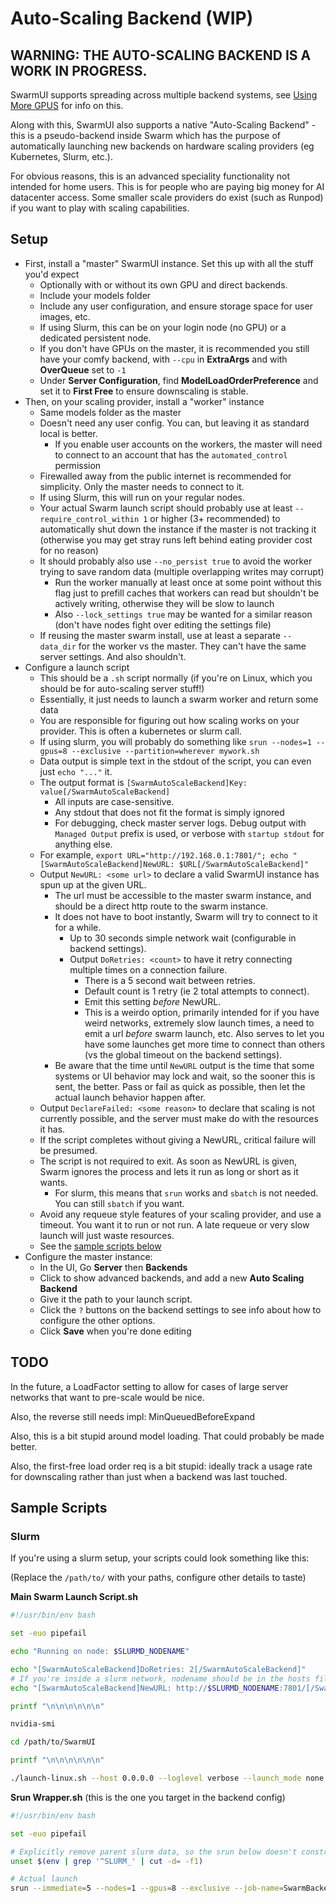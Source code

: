 # Auto-Scaling Backend (WIP)

## WARNING: THE AUTO-SCALING BACKEND IS A WORK IN PROGRESS.

SwarmUI supports spreading across multiple backend systems, see [Using More GPUS](/docs/Using%20More%20GPUs.md) for info on this.

Along with this, SwarmUI also supports a native "Auto-Scaling Backend" - this is a pseudo-backend inside Swarm which has the purpose of automatically launching new backends on hardware scaling providers (eg Kubernetes, Slurm, etc.).

For obvious reasons, this is an advanced speciality functionality not intended for home users. This is for people who are paying big money for AI datacenter access. Some smaller scale providers do exist (such as Runpod) if you want to play with scaling capabilities.

## Setup

- First, install a "master" SwarmUI instance. Set this up with all the stuff you'd expect
    - Optionally with or without its own GPU and direct backends.
    - Include your models folder
    - Include any user configuration, and ensure storage space for user images, etc.
    - If using Slurm, this can be on your login node (no GPU) or a dedicated persistent node.
    - If you don't have GPUs on the master, it is recommended you still have your comfy backend, with `--cpu` in **ExtraArgs** and with **OverQueue** set to `-1`
    - Under **Server Configuration**, find **ModelLoadOrderPreference** and set it to **First Free** to ensure downscaling is stable.
- Then, on your scaling provider, install a "worker" instance
    - Same models folder as the master
    - Doesn't need any user config. You can, but leaving it as standard local is better.
        - If you enable user accounts on the workers, the master will need to connect to an account that has the `automated_control` permission
    - Firewalled away from the public internet is recommended for simplicity. Only the master needs to connect to it.
    - If using Slurm, this will run on your regular nodes.
    - Your actual Swarm launch script should probably use at least `--require_control_within 1` or higher (3+ recommended) to automatically shut down the instance if the master is not tracking it (otherwise you may get stray runs left behind eating provider cost for no reason)
    - It should probably also use `--no_persist true` to avoid the worker trying to save random data (multiple overlapping writes may corrupt)
        - Run the worker manually at least once at some point without this flag just to prefill caches that workers can read but shouldn't be actively writing, otherwise they will be slow to launch
        - Also `--lock_settings true` may be wanted for a similar reason (don't have nodes fight over editing the settings file)
    - If reusing the master swarm install, use at least a separate `--data_dir` for the worker vs the master. They can't have the same server settings. And also shouldn't.
- Configure a launch script
    - This should be a `.sh` script normally (if you're on Linux, which you should be for auto-scaling server stuff!)
    - Essentially, it just needs to launch a swarm worker and return some data
    - You are responsible for figuring out how scaling works on your provider. This is often a kubernetes or slurm call.
    - If using slurm, you will probably do something like `srun --nodes=1 --gpus=8 --exclusive --partition=wherever mywork.sh`
    - Data output is simple text in the stdout of the script, you can even just `echo "..."` it.
    - The output format is `[SwarmAutoScaleBackend]Key: value[/SwarmAutoScaleBackend]`
        - All inputs are case-sensitive.
        - Any stdout that does not fit the format is simply ignored
        - For debugging, check master server logs. Debug output with `Managed Output` prefix is used, or verbose with `startup stdout` for anything else.
    - For example, `export URL="http://192.168.0.1:7801/"; echo "[SwarmAutoScaleBackend]NewURL: $URL[/SwarmAutoScaleBackend]"`
    - Output `NewURL: <some url>` to declare a valid SwarmUI instance has spun up at the given URL.
        - The url must be accessible to the master swarm instance, and should be a direct http route to the swarm instance.
        - It does not have to boot instantly, Swarm will try to connect to it for a while.
            - Up to 30 seconds simple network wait (configurable in backend settings).
            - Output `DoRetries: <count>` to have it retry connecting multiple times on a connection failure.
                - There is a 5 second wait between retries.
                - Default count is 1 retry (ie 2 total attempts to connect).
                - Emit this setting *before* NewURL.
                - This is a weirdo option, primarily intended for if you have weird networks, extremely slow launch times, a need to emit a url *before* swarm launch, etc. Also serves to let you have some launches get more time to connect than others (vs the global timeout on the backend settings).
        - Be aware that the time until `NewURL` output is the time that some systems or UI behavior may lock and wait, so the sooner this is sent, the better. Pass or fail as quick as possible, then let the actual launch behavior happen after.
    - Output `DeclareFailed: <some reason>` to declare that scaling is not currently possible, and the server must make do with the resources it has.
    - If the script completes without giving a NewURL, critical failure will be presumed.
    - The script is not required to exit. As soon as NewURL is given, Swarm ignores the process and lets it run as long or short as it wants.
        - For slurm, this means that `srun` works and `sbatch` is not needed. You can still `sbatch` if you want.
    - Avoid any requeue style features of your scaling provider, and use a timeout. You want it to run or not run. A late requeue or very slow launch will just waste resources.
    - See the [sample scripts below](#sample-script)
- Configure the master instance:
    - In the UI, Go **Server** then **Backends**
    - Click to show advanced backends, and add a new **Auto Scaling Backend**
    - Give it the path to your launch script.
    - Click the `?` buttons on the backend settings to see info about how to configure the other options.
    - Click **Save** when you're done editing

## TODO

In the future, a LoadFactor setting to allow for cases of large server networks that want to pre-scale would be nice.

Also, the reverse still needs impl: MinQueuedBeforeExpand

Also, this is a bit stupid around model loading. That could probably be made better.

Also, the first-free load order req is a bit stupid: ideally track a usage rate for downscaling rather than just when a backend was last touched.

## Sample Scripts

### Slurm

If you're using a slurm setup, your scripts could look something like this:

(Replace the `/path/to/` with your paths, configure other details to taste)

**Main Swarm Launch Script.sh**
```sh
#!/usr/bin/env bash

set -euo pipefail

echo "Running on node: $SLURMD_NODENAME"

echo "[SwarmAutoScaleBackend]DoRetries: 2[/SwarmAutoScaleBackend]"
# If you're inside a slurm network, nodename should be in the hosts file
echo "[SwarmAutoScaleBackend]NewURL: http://$SLURMD_NODENAME:7801/[/SwarmAutoScaleBackend]"

printf "\n\n\n\n\n\n"

nvidia-smi

cd /path/to/SwarmUI

printf "\n\n\n\n\n\n"

./launch-linux.sh --host 0.0.0.0 --loglevel verbose --launch_mode none --data_dir /path/to/Data/WorkerData --require_control_within 3 --no_persist true --lock_settings true
```

**Srun Wrapper.sh** (this is the one you target in the backend config)
```sh
#!/usr/bin/env bash

set -euo pipefail

# Explicitly remove parent slurm data, so the srun below doesn't constrict itself arbitrarily
unset $(env | grep '^SLURM_' | cut -d= -f1)

# Actual launch
srun --immediate=5 --nodes=1 --gpus=8 --exclusive --job-name=SwarmBackend --time=24:00:00 /path/to/swarm-launch-sample-above.sh
```
